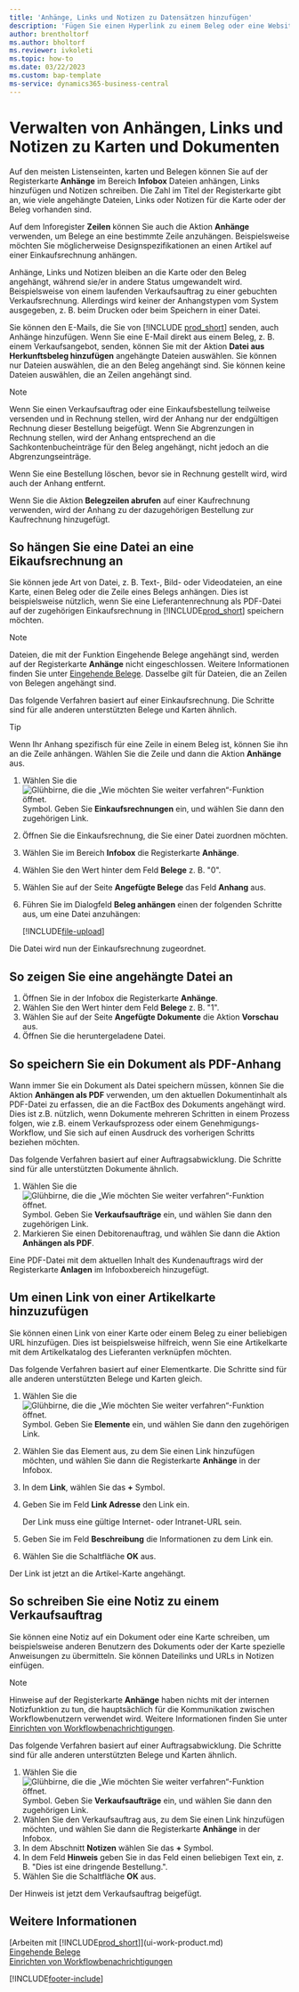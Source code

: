 ```yaml
---
title: 'Anhänge, Links und Notizen zu Datensätzen hinzufügen'
description: 'Fügen Sie einen Hyperlink zu einem Beleg oder eine Website zu einem bestimmten Datensatz hinzu, z. B. zu einem Debitor oder einem Dokument.'
author: brentholtorf
ms.author: bholtorf
ms.reviewer: ivkoleti
ms.topic: how-to
ms.date: 03/22/2023
ms.custom: bap-template
ms-service: dynamics365-business-central
---
```

# <a name="manage-attachments-links-and-notes-on-cards-and-documents"></a>Verwalten von Anhängen, Links und Notizen zu Karten und Dokumenten

Auf den meisten Listenseinten, karten und Belegen können Sie auf der Registerkarte **Anhänge** im Bereich **Infobox** Dateien anhängen, Links hinzufügen und Notizen schreiben. Die Zahl im Titel der Registerkarte gibt an, wie viele angehängte Dateien, Links oder Notizen für die Karte oder der Beleg vorhanden sind.

Auf dem Inforegister **Zeilen** können Sie auch die Aktion **Anhänge** verwenden, um Belege an eine bestimmte Zeile anzuhängen. Beispielsweise möchten Sie möglicherweise Designspezifikationen an einen Artikel auf einer Einkaufsrechnung anhängen.

Anhänge, Links und Notizen bleiben an die Karte oder den Beleg angehängt, während sie/er in andere Status umgewandelt wird. Beispielsweise von einem laufenden Verkaufsauftrag zu einer gebuchten Verkaufsrechnung. Allerdings wird keiner der Anhangstypen vom System ausgegeben, z. B. beim Drucken oder beim Speichern in einer Datei.

Sie können den E-Mails, die Sie von [!INCLUDE [prod_short](includes/prod_short.md)] senden, auch Anhänge hinzufügen. Wenn Sie eine E-Mail direkt aus einem Beleg, z. B. einem Verkaufsangebot, senden, können Sie mit der Aktion **Datei aus Herkunftsbeleg hinzufügen** angehängte Dateien auswählen. Sie können nur Dateien auswählen, die an den Beleg angehängt sind. Sie können keine Dateien auswählen, die an Zeilen angehängt sind.

> [!NOTE]
> Wenn Sie einen Verkaufsauftrag oder eine Einkaufsbestellung teilweise versenden und in Rechnung stellen, wird der Anhang nur der endgültigen Rechnung dieser Bestellung beigefügt. Wenn Sie Abgrenzungen in Rechnung stellen, wird der Anhang entsprechend an die Sachkontenbucheinträge für den Beleg angehängt, nicht jedoch an die Abgrenzungseinträge.
>
> Wenn Sie eine Bestellung löschen, bevor sie in Rechnung gestellt wird, wird auch der Anhang entfernt.
>
> Wenn Sie die Aktion **Belegzeilen abrufen** auf einer Kaufrechnung verwenden, wird der Anhang zu der dazugehörigen Bestellung zur Kaufrechnung hinzugefügt.

## <a name="to-attach-a-file-to-a-purchase-invoice"></a>So hängen Sie eine Datei an eine Eikaufsrechnung an

Sie können jede Art von Datei, z. B. Text-, Bild- oder Videodateien, an eine Karte, einen Beleg oder die Zeile eines Belegs anhängen. Dies ist beispielsweise nützlich, wenn Sie eine Lieferantenrechnung als PDF-Datei auf der zugehörigen Einkaufsrechnung in [!INCLUDE[prod_short](includes/prod_short.md)] speichern möchten.

> [!NOTE]
> Dateien, die mit der Funktion Eingehende Belege angehängt sind, werden auf der Registerkarte **Anhänge** nicht eingeschlossen. Weitere Informationen finden Sie unter [Eingehende Belege](across-income-documents.md). Dasselbe gilt für Dateien, die an Zeilen von Belegen angehängt sind.

Das folgende Verfahren basiert auf einer Einkaufsrechnung. Die Schritte sind für alle anderen unterstützten Belege und Karten ähnlich.

> [!TIP]
> Wenn Ihr Anhang spezifisch für eine Zeile in einem Beleg ist, können Sie ihn an die Zeile anhängen. Wählen Sie die Zeile und dann die Aktion **Anhänge** aus.

1. Wählen Sie die ![Glühbirne, die die „Wie möchten Sie weiter verfahren“-Funktion öffnet.](media/ui-search/search_small.png "Tell Me-Funktion") Symbol. Geben Sie **Einkaufsrechnungen** ein, und wählen Sie dann den zugehörigen Link.
2. Öffnen Sie die Einkaufsrechnung, die Sie einer Datei zuordnen möchten.
3. Wählen Sie im Bereich **Infobox** die Registerkarte **Anhänge**.
4. Wählen Sie den Wert hinter dem Feld **Belege** z. B. "0".
5. Wählen Sie auf der Seite **Angefügte Belege** das Feld **Anhang** aus.
6. Führen Sie im Dialogfeld **Beleg anhängen** einen der folgenden Schritte aus, um eine Datei anzuhängen:

   [!INCLUDE[file-upload](includes/file-upload.md)]

Die Datei wird nun der Einkaufsrechnung zugeordnet.

## <a name="to-view-an-attached-file"></a>So zeigen Sie eine angehängte Datei an

1. Öffnen Sie in der Infobox die Registerkarte **Anhänge**.
2. Wählen Sie den Wert hinter dem Feld **Belege** z. B. "1".
3. Wählen Sie auf der Seite **Angefügte Dokumente** die Aktion **Vorschau** aus.
4. Öffnen Sie die heruntergeladene Datei.

## <a name="to-save-a-document-as-a-pdf-attachment"></a>So speichern Sie ein Dokument als PDF-Anhang

Wann immer Sie ein Dokument als Datei speichern müssen, können Sie die Aktion **Anhängen als PDF** verwenden, um den aktuellen Dokumentinhalt als PDF-Datei zu erfassen, die an die FactBox des Dokuments angehängt wird. Dies ist z.B. nützlich, wenn Dokumente mehreren Schritten in einem Prozess folgen, wie z.B. einem Verkaufsprozess oder einem Genehmigungs-Workflow, und Sie sich auf einen Ausdruck des vorherigen Schritts beziehen möchten.

Das folgende Verfahren basiert auf einer Auftragsabwicklung. Die Schritte sind für alle unterstützten Dokumente ähnlich.

1. Wählen Sie die ![Glühbirne, die die „Wie möchten Sie weiter verfahren“-Funktion öffnet.](media/ui-search/search_small.png "Tell Me-Funktion") Symbol. Geben Sie **Verkaufsaufträge** ein, und wählen Sie dann den zugehörigen Link.
2. Markieren Sie einen Debitorenauftrag, und wählen Sie dann die Aktion **Anhängen als PDF**.

Eine PDF-Datei mit dem aktuellen Inhalt des Kundenauftrags wird der Registerkarte **Anlagen** im Infoboxbereich hinzugefügt.

## <a name="to-add-a-link-from-an-item-card"></a>Um einen Link von einer Artikelkarte hinzuzufügen

Sie können einen Link von einer Karte oder einem Beleg zu einer beliebigen URL hinzufügen. Dies ist beispielsweise hilfreich, wenn Sie eine Artikelkarte mit dem Artikelkatalog des Lieferanten verknüpfen möchten.

Das folgende Verfahren basiert auf einer Elementkarte. Die Schritte sind für alle anderen unterstützten Belege und Karten gleich.

1. Wählen Sie die ![Glühbirne, die die „Wie möchten Sie weiter verfahren“-Funktion öffnet.](media/ui-search/search_small.png "Tell Me-Funktion") Symbol. Geben Sie **Elemente** ein, und wählen Sie dann den zugehörigen Link.
2. Wählen Sie das Element aus, zu dem Sie einen Link hinzufügen möchten, und wählen Sie dann die Registerkarte **Anhänge** in der Infobox.
3. In dem **Link**, wählen Sie das **+** Symbol.
4. Geben Sie im Feld **Link Adresse** den Link ein.

    Der Link muss eine gültige Internet- oder Intranet-URL sein.

5. Geben Sie im Feld **Beschreibung** die Informationen zu dem Link ein.  
6. Wählen Sie die Schaltfläche **OK** aus.

Der Link ist jetzt an die Artikel-Karte angehängt.  

## <a name="to-write-a-note-on-a-sales-order"></a>So schreiben Sie eine Notiz zu einem Verkaufsauftrag

Sie können eine Notiz auf ein Dokument oder eine Karte schreiben, um beispielsweise anderen Benutzern des Dokuments oder der Karte spezielle Anweisungen zu übermitteln. Sie können Dateilinks und URLs in Notizen einfügen.

> [!NOTE]
> Hinweise auf der Registerkarte **Anhänge** haben nichts mit der internen Notizfunktion zu tun, die hauptsächlich für die Kommunikation zwischen Workflowbenutzern verwendet wird. Weitere Informationen finden Sie unter  [Einrichten von Workflowbenachrichtigungen](across-setting-up-workflow-notifications.md).

Das folgende Verfahren basiert auf einer Auftragsabwicklung. Die Schritte sind für alle anderen unterstützten Belege und Karten ähnlich.

1. Wählen Sie die ![Glühbirne, die die „Wie möchten Sie weiter verfahren“-Funktion öffnet.](media/ui-search/search_small.png "Tell Me-Funktion") Symbol. Geben Sie **Verkaufsaufträge** ein, und wählen Sie dann den zugehörigen Link.
2. Wählen Sie den Verkaufsauftrag aus, zu dem Sie einen Link hinzufügen möchten, und wählen Sie dann die Registerkarte **Anhänge** in der Infobox.
3. In dem Abschnitt **Notizen** wählen Sie das **+** Symbol.
4. In dem Feld **Hinweis** geben Sie in das Feld einen beliebigen Text ein, z. B. "Dies ist eine dringende Bestellung.".
5. Wählen Sie die Schaltfläche **OK** aus.

Der Hinweis ist jetzt dem Verkaufsauftrag beigefügt.

## <a name="see-also"></a>Weitere Informationen
[Arbeiten mit [!INCLUDE[prod_short](includes/prod_short.md)]](ui-work-product.md)  
[Eingehende Belege](across-income-documents.md)  
[Einrichten von Workflowbenachrichtigungen](across-setting-up-workflow-notifications.md)  


[!INCLUDE[footer-include](includes/footer-banner.md)]
